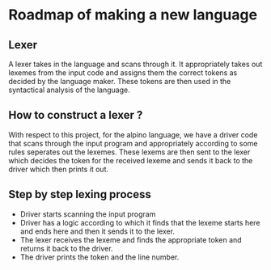 # Roadmap of making a new language

## Lexer

A lexer takes in the language and scans through it. It appropriately takes out lexemes from the input code and assigns them the correct tokens as decided by the language maker. These tokens are then used in the syntactical analysis of the language.

## How to construct a lexer ?

With respect to this project, for the alpino language, we have a driver code that scans through the input program and appropriately according to some rules seperates out the lexemes. These lexems are then sent to the lexer which decides the token for the received lexeme and sends it back to the driver which then prints it out.

## Step by step lexing process

* Driver starts scanning the input program
* Driver has a logic according to which it finds that the lexeme starts here and ends here and then it sends it to the lexer.
* The lexer receives the lexeme and finds the appropriate token and returns it back to the driver.
* The driver prints the token and the line number.